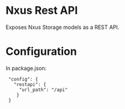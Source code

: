 # Nxus Rest API

Exposes Nxus Storage models as a REST API.

# Configuration

In package.json:
```
 "config": {
   "restapi": {
     "url_path": "/api"
    }
 }
```

